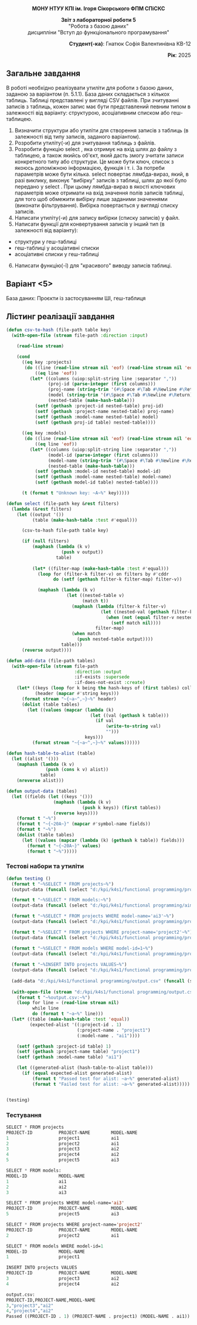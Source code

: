 <p align="center"><b>МОНУ НТУУ КПІ ім. Ігоря Сікорського ФПМ СПіСКС</b></p>
<p align="center">
<b>Звіт з лабораторної роботи 5</b><br/>
"Робота з базою даних"<br/>
дисципліни "Вступ до функціонального програмування"
</p>
<p align="right"><b>Студент(-ка)</b>: Гнатюк Софія Валентинівна КВ-12</p>
<p align="right"><b>Рік</b>: 2025</p>

## Загальне завдання
В роботі необхідно реалізувати утиліти для роботи з базою даних, заданою за варіантом (п. 5.1.1). База даних складається з кількох таблиць. Таблиці представлені у вигляді CSV файлів. При зчитуванні записів з таблиць, кожен запис має бути представлений певним типом в залежності від варіанту: структурою, асоціативним списком або геш-таблицею.
1. Визначити структури або утиліти для створення записів з таблиць (в залежності від типу записів, заданого варіантом).
2. Розробити утиліту(-и) для зчитування таблиць з файлів.
3. Розробити функцію select , яка отримує на вхід шлях до файлу з таблицею, а також якийсь об'єкт, який дасть змогу зчитати записи конкретного типу або структури. Це може бути ключ, список з якоюсь допоміжною інформацією, функція і т. і. За потреби параметрів може бути кілька. select повертає лямбда-вираз, який, в разі виклику, виконує "вибірку" записів з таблиці, шлях до якої було передано у select . При цьому лямбда-вираз в якості ключових параметрів може отримати на вхід значення полів записів таблиці, для того щоб обмежити вибірку лише заданими значеннями (виконати фільтрування). Вибірка повертається у вигляді списку записів.
4. Написати утиліту(-и) для запису вибірки (списку записів) у файл.
5. Написати функції для конвертування записів у інший тип (в залежності від варіанту):
- структури у геш-таблиці
- геш-таблиці у асоціативні списки
- асоціативні списки у геш-таблиці
6. Написати функцію(-ї) для "красивого" виводу записів таблиці.
## Варіант <5>
База даних: Проєкти із застосуванням ШІ, геш-таблиця
## Лістинг реалізації завдання
```lisp
(defun csv-to-hash (file-path table key)
  (with-open-file (stream file-path :direction :input)

    (read-line stream)

    (cond
      ((eq key :projects)
       (do ((line (read-line stream nil 'eof) (read-line stream nil 'eof)))
           ((eq line 'eof))
         (let* ((columns (uiop:split-string line :separator ","))
                (proj-id (parse-integer (first columns)))
                (proj-name (string-trim '(#\Space #\Tab #\Newline #\Return) (second columns)))
                (model (string-trim '(#\Space #\Tab #\Newline #\Return) (third columns)))
                (nested-table (make-hash-table)))
           (setf (gethash :project-id nested-table) proj-id)
           (setf (gethash :project-name nested-table) proj-name)
           (setf (gethash :model-name nested-table) model)
           (setf (gethash proj-id table) nested-table))))
      
      ((eq key :models)
       (do ((line (read-line stream nil 'eof) (read-line stream nil 'eof)))
           ((eq line 'eof))
         (let* ((columns (uiop:split-string line :separator ","))
                (model-id (parse-integer (first columns)))
                (model-name (string-trim '(#\Space #\Tab #\Newline #\Return) (second columns)))
                (nested-table (make-hash-table)))
           (setf (gethash :model-id nested-table) model-id)
           (setf (gethash :model-name nested-table) model-name)
           (setf (gethash model-id table) nested-table))))

      (t (format t "Unknown key: ~A~%" key)))))

(defun select (file-path key &rest filters)
  (lambda (&rest filters)
    (let ((output '())
          (table (make-hash-table :test #'equal)))

      (csv-to-hash file-path table key)

      (if (null filters)
          (maphash (lambda (k v)
                     (push v output))
                   table)
          
          (let* ((filter-map (make-hash-table :test #'equal)))
            (loop for (filter-k filter-v) on filters by #'cddr
                  do (setf (gethash filter-k filter-map) filter-v))

            (maphash (lambda (k v)
                       (let ((nested-table v)
                             (match t))
                         (maphash (lambda (filter-k filter-v)
                                    (let ((nested-val (gethash filter-k nested-table)))
                                      (when (not (equal filter-v nested-val))
                                        (setf match nil))))
                                  filter-map)
                         (when match
                           (push nested-table output))))
                     table)))
      (reverse output))))

(defun add-data (file-path tables)
  (with-open-file (stream file-path
                          :direction :output
                          :if-exists :supersede
                          :if-does-not-exist :create)
    (let* ((keys (loop for k being the hash-keys of (first tables) collect k))
           (header (mapcar #'string keys)))
      (format stream "~{~a~^,~}~%" header)
      (dolist (table tables)
        (let ((values (mapcar (lambda (k) 
                                (let ((val (gethash k table)))
                                  (if val 
                                      (write-to-string val)
                                      "")))
                              keys)))
          (format stream "~{~a~^,~}~%" values))))))

(defun hash-table-to-alist (table)
  (let ((alist '()))
    (maphash (lambda (k v)
               (push (cons k v) alist))
             table)
    (nreverse alist)))

(defun output-data (tables)
  (let ((fields (let ((keys '()))
                  (maphash (lambda (k v)
                             (push k keys)) (first tables))
                  (reverse keys))))
    (format t "~%")
    (format t "~{~20A~}" (mapcar #'symbol-name fields))
    (format t "~%")
    (dolist (table tables)
      (let ((values (mapcar (lambda (k) (gethash k table)) fields)))
        (format t "~{~20A~}" values)
        (format t "~%")))))
```
### Тестові набори та утиліти
```lisp
(defun testing ()
  (format t "~%SELECT * FROM projects~%")
  (output-data (funcall (select "d:/kpi/k4s1/functional programming/projects.csv" :projects)))

  (format t "~%SELECT * FROM models:~%")
  (output-data (funcall (select "d:/kpi/k4s1/functional programming/aimodels.csv" :models)))

  (format t "~%SELECT * FROM projects WHERE model-name='ai3'~%")
  (output-data (funcall (select "d:/kpi/k4s1/functional programming/projects.csv" :projects) :model-name "ai3"))

  (format t "~%SELECT * FROM projects WHERE project-name='project2'~%")
  (output-data (funcall (select "d:/kpi/k4s1/functional programming/projects.csv" :projects) :project-name "project2"))

  (format t "~%SELECT * FROM models WHERE model-id=1~%")
  (output-data (funcall (select "d:/kpi/k4s1/functional programming/projects.csv" :models) :model-id 1))
  
  (format t "~%INSERT INTO projects VALUES~%")
  (output-data (funcall (select "d:/kpi/k4s1/functional programming/projects.csv" :projects) :model-name "ai2"))
  
  (add-data "d:/kpi/k4s1/functional programming/output.csv" (funcall (select "d:/kpi/k4s1/functional programming/projects.csv" :projects) :model-name "ai2"))
  
  (with-open-file (stream "d:/kpi/k4s1/functional programming/output.csv" :direction :input)
    (format t "~%output.csv:~%")
    (loop for line = (read-line stream nil)
          while line
          do (format t "~a~%" line)))
  (let* ((table (make-hash-table :test 'equal))
         (expected-alist '((:project-id . 1)
                           (:project-name . "project1")
                           (:model-name . "ai1"))))

    (setf (gethash :project-id table) 1)
    (setf (gethash :project-name table) "project1")
    (setf (gethash :model-name table) "ai1")

    (let ((generated-alist (hash-table-to-alist table)))
      (if (equal expected-alist generated-alist)
          (format t "Passed test for alist: ~a~%" generated-alist)
          (format t "Failed test for alist: ~a~%" generated-alist)))))


(testing)
```
### Тестування
```lisp
SELECT * FROM projects
PROJECT-ID          PROJECT-NAME        MODEL-NAME          
1                   project1            ai1                 
2                   project2            ai1                 
3                   project3            ai2                 
4                   project4            ai2                 
5                   project5            ai3                 

SELECT * FROM models:
MODEL-ID            MODEL-NAME          
1                   ai1                 
2                   ai2                 
3                   ai3                 

SELECT * FROM projects WHERE model-name='ai3'
PROJECT-ID          PROJECT-NAME        MODEL-NAME          
5                   project5            ai3                 

SELECT * FROM projects WHERE project-name='project2'
PROJECT-ID          PROJECT-NAME        MODEL-NAME          
2                   project2            ai1                 

SELECT * FROM models WHERE model-id=1
MODEL-ID            MODEL-NAME          
1                   project1            

INSERT INTO projects VALUES
PROJECT-ID          PROJECT-NAME        MODEL-NAME          
3                   project3            ai2                 
4                   project4            ai2                 

output.csv:
PROJECT-ID,PROJECT-NAME,MODEL-NAME
3,"project3","ai2"
4,"project4","ai2"
Passed ((PROJECT-ID . 1) (PROJECT-NAME . project1) (MODEL-NAME . ai1))
```
